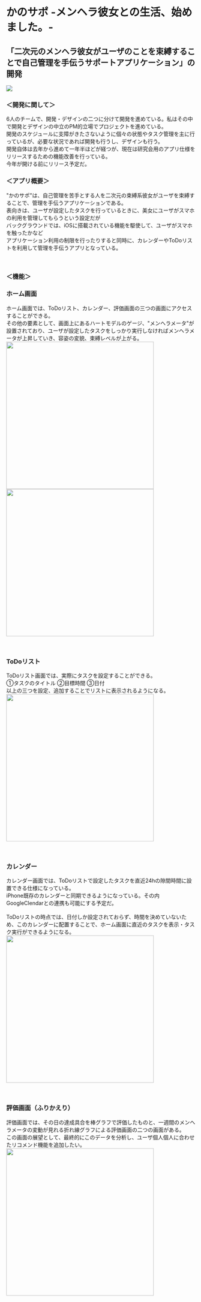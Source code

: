 # かのサポ -メンヘラ彼女との生活、始めました。-
## 「二次元のメンヘラ彼女がユーザのことを束縛することで自己管理を手伝うサポートアプリケーション」の開発

<img src="https://github.com/chestnutman/WatashiPortfolio/blob/master/menhera_pic01.png">

### ＜開発に関して＞
6人のチームで、開発・デザインの二つに分けて開発を進めている。私はその中で開発とデザインの中立のPM的立場でプロジェクトを進めている。<br>
開発のスケジュールに支障がきたさないように個々の状態やタスク管理を主に行っているが、必要な状況であれば開発も行うし、デザインも行う。<br>
開発自体は去年から進めて一年半ほどが経つが、現在は研究会用のアプリ仕様をリリースするための機能改善を行っている。<br>
今年が開ける前にリリース予定だ。<br>

### ＜アプリ概要＞
"かのサポ"は、自己管理を苦手とする人を二次元の束縛系彼女がユーザを束縛することで、管理を手伝うアプリケーションである。<br>
表向きは、ユーザが設定したタスクを行っているときに、美女にユーザがスマホの利用を管理してもらうという設定だが<br>
バックグラウンドでは、iOSに搭載されている機能を駆使して、ユーザがスマホを触ったかなど<br>
アプリケーション利用の制限を行ったりすると同時に、カレンダーやToDoリストを利用して管理を手伝うアプリとなっている。<br>

<br>

### ＜機能＞
### ホーム画面　
ホーム画面では、ToDoリスト、カレンダー、評価画面の三つの画面にアクセスすることができる。<br>
その他の要素として、画面上にあるハートモデルのゲージ、"メンヘラメータ"が設置されており、ユーザが設定したタスクをしっかり実行しなければメンヘラメータが上昇していき、容姿の変貌、束縛レベルが上がる。<br>
<img src="https://github.com/chestnutman/WatashiPortfolio/blob/master/Kanosapo_Portfolio/Kanosapo_AllPic/menehra_pic02.png" width="393" hight="684" ><img src="https://github.com/chestnutman/WatashiPortfolio/blob/master/Kanosapo_Portfolio/Kanosapo_AllPic/menhera_pic03.png" width="393" hight="684">

<br>

### ToDoリスト
ToDoリスト画面では、実際にタスクを設定することができる。<br>
①タスクのタイトル ②目標時間 ③日付<br>
以上の三つを設定、追加することでリストに表示されるようになる。<br>
<img src="https://github.com/chestnutman/WatashiPortfolio/blob/master/Kanosapo_Portfolio/Kanosapo_AllPic/menhera_pic05.png" width="393" hight="684">

<br>

### カレンダー
カレンダー画面では、ToDoリストで設定したタスクを直近24hの隙間時間に設置できる仕様になっている。<br>
iPhone既存のカレンダーと同期できるようになっている。その内GoogleClendarとの連携も可能にする予定だ。<br>
<br>
ToDoリストの時点では、日付しか設定されておらず、時間を決めていないため、このカレンダーに配置することで、ホーム画面に直近のタスクを表示・タスク実行ができるようになる。<br>
<img src="https://github.com/chestnutman/WatashiPortfolio/blob/master/Kanosapo_Portfolio/Kanosapo_AllPic/menhera_pic04.png" width="393" hight="684">

<br>

### 評価画面（ふりかえり）
評価画面では、その日の達成具合を棒グラフで評価したものと、一週間のメンヘラメータの変動が見れる折れ線グラフによる評価画面の二つの画面がある。<br>
この画面の展望として、最終的にこのデータを分析し、ユーザ個人個人に合わせたリコメンド機能を追加したい。<br>
<img src="https://github.com/chestnutman/WatashiPortfolio/blob/master/Kanosapo_Portfolio/Kanosapo_AllPic/menhera_pic07.png.png" width="393" hight="684">
